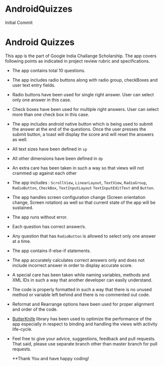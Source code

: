 # AndroidQuizzes
Initial Commit

Android Quizzes
================

This app is the part of Google India Challange Scholarship.
The app covers following points as indicated in project review rubric and specifications.

* The app contains total 10 questions.
* The app includes radio buttons along with radio group, checkBoxes and user text entry fields.
* Radio buttons have been used for single right answer. User can select only one answer in this case.
* Check boxes have been used for multiple right answers. User can select more than one check box in this case.
* The app includes android native button which is being used to submit the answer at the end of the questions. 
  Once the user presses the submit button, a toast will display the score and will reset the answers as well.
* All text sizes have been defined in `sp`
* All other dimensions have been defined in `dp`
* An extra care has been taken in such a way so that views will not crammed up against each other
* The app includes : `ScrollView`, `LinearLayout`, `TextView`, `RadioGroup`, `RadioButton`, `CheckBox`, `TextInputLayout`
  `TextInputEditText` and `Button`.
* The app handles screen configuration change (Screen orientation change, Screen rotation) as well so that current state of the
  app will be sustained.
* The app runs without error.
* Each question has correct answer/s.
* Any question that has `RadioButton` is allowed to select only one answer at a time.
* The app contains if-else-if statements.
* The app accurately calculates correct answers only and does not include incorrect answer in order to display accurate score.
* A special care has been taken while naming variables, methods and XML IDs in such a way that another developer can easily understand.
* The code is properly formatted in such a way that there is no unused method or variable left behind and 
  there is no commented out code.
* Reformat and Rearrange options have been used for proper alignment and order of the code.
* [ButterKnife](https://github.com/JakeWharton/butterknife) library has been used to optimize the performance of the app especially
  in respect to binding and handling the views with activity life-cycle.
* Feel free to give your advice, suggestions, feedback and pull requests. That said, please use separate branch other than master branch
  for pull requests.
  
  
  **Thank You and have happy coding!
  

